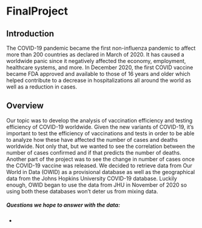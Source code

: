 # FinalProject

## Introduction

The COVID-19 pandemic became the first non-influenza pandemic to affect more than 200 countries as declared in March of 2020. It has caused a worldwide panic since it negatively affected the economy, employment, healthcare systems, and more. In December 2020, the first COVID vaccine became FDA approved and available to those of 16 years and older which helped contribute to a decrease in hospitalizations all around the world as well as a reduction in cases.

## Overview

Our topic was to develop the analysis of vaccination efficiency and testing efficiency of COVID-19 worldwide. Given the new variants of COVID-19, it’s important to test the efficiency of vaccinations and tests in order to be able to analyze how these have affected the number of cases and deaths worldwide. Not only that, but we wanted to see the correlation between the number of cases confirmed and if that predicts the number of deaths. Another part of the project was to see the change in number of cases once the COVID-19 vaccine was released.
We decided to retrieve data from Our World in Data (OWID) as a provisional database as well as the geographical data from the Johns Hopkins University COVID-19 database. Luckily enough, OWID began to use the data from JHU in November of 2020 so using both these databases won’t deter us from mixing data.

##### Questions we hope to answer with the data:
  - 
